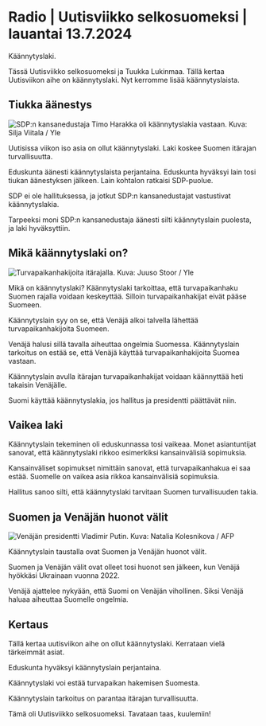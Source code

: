 # Radio \| Uutisviikko selkosuomeksi \| lauantai 13.7.2024

Käännytyslaki.

Tässä Uutisviikko selkosuomeksi ja Tuukka Lukinmaa. Tällä kertaa Uutisviikon aihe on käännytyslaki. Nyt kerromme lisää käännytyslaista.

## Tiukka äänestys

![SDP:n kansanedustaja Timo Harakka oli käännytyslakia vastaan. Kuva: Silja Viitala / Yle](https://images.cdn.yle.fi/image/upload/c_crop,h_3330,w_5920,x_0,y_28/ar_1.7777777777777777,c_fill,g_faces,h_431,w_767/dpr_1.0/q_auto:eco/f_auto/fl_lossy/v1720793116/39-13181096691367738ed7)

Uutisissa viikon iso asia on ollut käännytyslaki. Laki koskee Suomen itärajan turvallisuutta.

Eduskunta äänesti käännytyslaista perjantaina. Eduskunta hyväksyi lain tosi tiukan äänestyksen jälkeen. Lain kohtalon ratkaisi SDP-puolue.

SDP ei ole hallituksessa, ja jotkut SDP:n kansanedustajat vastustivat käännytyslakia.

Tarpeeksi moni SDP:n kansanedustaja äänesti silti käännytyslain puolesta, ja laki hyväksyttiin.

## Mikä käännytyslaki on?

![Turvapaikanhakijoita itärajalla. Kuva: Juuso Stoor / Yle](https://images.cdn.yle.fi/image/upload/c_crop,h_3289,w_5860,x_0,y_244/ar_1.7777777777777777,c_fill,g_faces,h_431,w_767/dpr_1.0/q_auto:eco/f_auto/fl_lossy/v1700738486/39-1205430655f354d9c93c)

Mikä on käännytyslaki? Käännytyslaki tarkoittaa, että turvapaikanhaku Suomen rajalla voidaan keskeyttää. Silloin turvapaikanhakijat eivät pääse Suomeen.

Käännytyslain syy on se, että Venäjä alkoi talvella lähettää turvapaikanhakijoita Suomeen.

Venäjä halusi sillä tavalla aiheuttaa ongelmia Suomessa. Käännytyslain tarkoitus on estää se, että Venäjä käyttää turvapaikanhakijoita Suomea vastaan.

Käännytyslain avulla itärajan turvapaikanhakijat voidaan käännyttää heti takaisin Venäjälle.

Suomi käyttää käännytyslakia, jos hallitus ja presidentti päättävät niin.

## Vaikea laki

Käännytyslain tekeminen oli eduskunnassa tosi vaikeaa. Monet asiantuntijat sanovat, että käännytyslaki rikkoo esimerkiksi kansainvälisiä sopimuksia.

Kansainväliset sopimukset nimittäin sanovat, että turvapaikanhakua ei saa estää. Suomelle on vaikea asia rikkoa kansainvälisiä sopimuksia.

Hallitus sanoo silti, että käännytyslaki tarvitaan Suomen turvallisuuden takia.

## Suomen ja Venäjän huonot välit

![Venäjän presidentti Vladimir Putin. Kuva: Natalia Kolesnikova / AFP](https://images.cdn.yle.fi/image/upload/c_crop,h_2879,w_5119,x_0,y_426/ar_1.7777777777777777,c_fill,g_faces,h_431,w_767/dpr_1.0/q_auto:eco/f_auto/fl_lossy/v1718682843/39-130483966710482e09eb)

Käännytyslain taustalla ovat Suomen ja Venäjän huonot välit.

Suomen ja Venäjän välit ovat olleet tosi huonot sen jälkeen, kun Venäjä hyökkäsi Ukrainaan vuonna 2022.

Venäjä ajattelee nykyään, että Suomi on Venäjän vihollinen. Siksi Venäjä haluaa aiheuttaa Suomelle ongelmia.

## Kertaus

Tällä kertaa uutisviikon aihe on ollut käännytyslaki. Kerrataan vielä tärkeimmät asiat.

Eduskunta hyväksyi käännytyslain perjantaina.

Käännytyslaki voi estää turvapaikan hakemisen Suomesta.

Käännytyslain tarkoitus on parantaa itärajan turvallisuutta.

Tämä oli Uutisviikko selkosuomeksi. Tavataan taas, kuulemiin!

